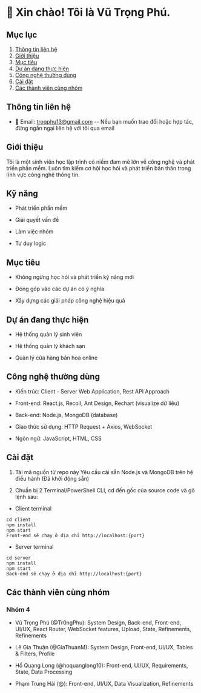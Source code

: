 # 👋 Xin chào! Tôi là Vũ Trọng Phú.
## Mục lục
1. [Thông tin liên hệ]([thong-tin-lien-he](https://github.com/Tr0ngPhu/Phu_N4_T7C2/blob/main/README.md#th%C3%B4ng-tin-li%C3%AAn-h%E1%BB%87))
2. [Giới thiệu](gioi-thieu)
3. [Mục tiêu](muc-tieu)
4. [Dự án đang thực hiện](du-an-dang-thuc-hien)
5. [Công nghệ thường dùng](cong-nghe-thuong-dung)
6. [Cài đặt](cai-dat)
7. [Các thành viên cùng nhóm](cac-thanh-vien-cung-nhom)

## Thông tin liên hệ
- 📧 Email: troqphu13@gmail.com -- Nếu bạn muốn trao đổi hoặc hợp tác, đừng ngần ngại liên hệ với tôi qua email

## Giới thiệu
Tôi là một sinh viên học lập trình có niềm đam mê  lớn về công nghệ và phát triển phần mềm. Luôn tìm kiếm cơ hội học hỏi và phát triển bản thân trong lĩnh vực công nghệ thông tin.

## Kỹ năng
- Phát triển phần mềm
 
- Giải quyết vấn đề
  
- Làm việc nhóm
  
- Tư duy logic

## Mục tiêu
- Không ngừng học hỏi và phát triển kỹ năng mới
  
- Đóng góp vào các dự án có ý nghĩa
  
- Xây dựng các giải pháp công nghệ hiệu quả

## Dự án đang thực hiện
- Hệ thống quản lý sinh viên
  
- Hệ thống quản lý khách sạn
  
- Quản lý cửa hàng bán hoa online

## Công nghệ thường dùng
- Kiến trúc: Client - Server Web Application, Rest API Approach

- Front-end: React.js, Recoil, Ant Design, Rechart (visualize dữ liệu)

- Back-end: Node.js, MongoDB (database)

- Giao thức sử dụng: HTTP Request + Axios, WebSocket

- Ngôn ngữ: JavaScript, HTML, CSS

## Cài đặt
1. Tải mã nguồn từ repo này
Yêu cầu cài sẵn Node.js và MongoDB trên hệ điều hành (Đã khởi động sẵn)

2. Chuẩn bị 2 Terminal/PowerShell CLI, cd đến gốc của source code và gõ lệnh sau:

- Client terminal
```
cd client
npm install
npm start
Front-end sẽ chạy ở địa chỉ http://localhost:{port} 
```
- Server terminal
```
cd server
npm install
npm start
Back-end sẽ chạy ở địa chỉ http://localhost:{port}
```
## Các thành viên cùng nhóm
### Nhóm 4
- Vũ Trọng Phú (@Tr0ngPhu): System Design, Back-end, Front-end, UI/UX, React Router, WebSocket features, Upload, State, Refinements, Refinements

- Lê Gia Thuận (@GiaThuanM): System Design, Front-end, UI/UX, Tables & Filters, Profile

- Hồ Quang Long (@hoquanglong10): Front-end, UI/UX, Requirements, State, Data Processing

- Phạm Trung Hải (@): Front-end, UI/UX, Data Visualization, Refinements
